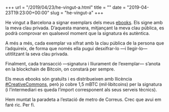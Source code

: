 +++
url = "/2019/04/23/he-vingut-a.html"
title = ""
date = "2019-04-23T19:23:00+00:00"
slug = "he-vingut-a"
+++

He vingut a Barcelona a signar exemplars dels meus [ebooks](http://carlesbellver.net/llibres/). Els signe amb la meva clau privada. D’aquesta manera, mitjançant la meva clau pública, es podrà comprovar en qualsevol moment que la signatura és autèntica.

A més a més, cada exemplar va xifrat amb la clau pública de la persona que l’adquireix, de forma que només ella pugui desxifrar-lo —i llegir-lo— utitlitzant la seva clau privada.

Finalment, cada transacció —signatura i lliurament de l’exemplar— s’anota en la blockchain de Bitcoin, on constarà per sempre.

Els meus ebooks són gratuïts i es distribueixen amb llicència [#CreativeCommons](https://creativecommons.org/licenses/?lang=ca), però jo cobre 1,5 mBTC (mil·libitcoins) per la signatura (i l’intermediari es queda l’import corresponent als seus serveis tècnics).

Hem muntat la paradeta a l’estació de metro de Correus. Crec que avui em faré ric. Per fi.
